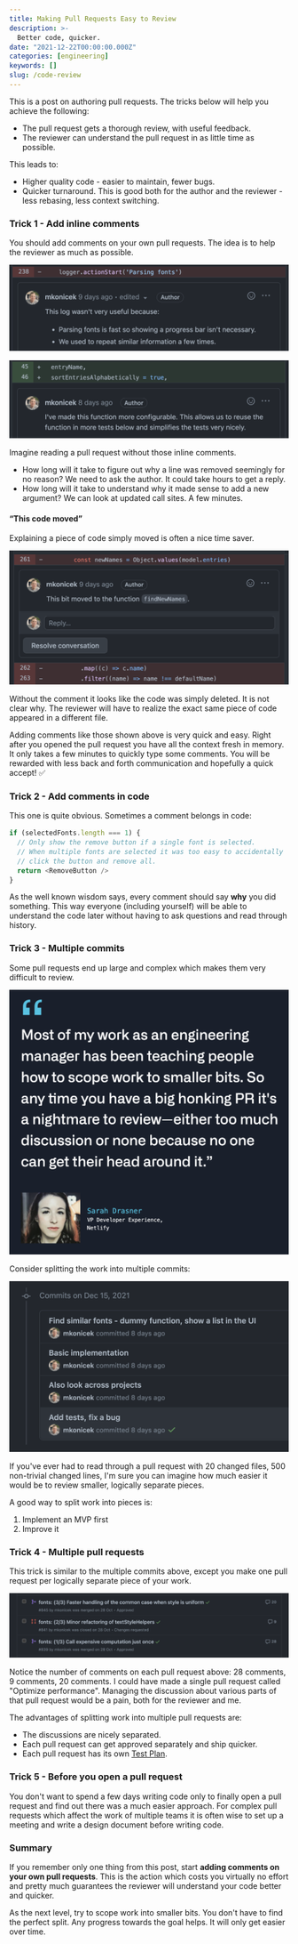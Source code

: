 ```yaml
---
title: Making Pull Requests Easy to Review
description: >-
  Better code, quicker.
date: "2021-12-22T00:00:00.000Z"
categories: [engineering]
keywords: []
slug: /code-review
---
```


This is a post on authoring pull requests. The tricks below will help you achieve the following:

- The pull request gets a thorough review, with useful feedback.
- The reviewer can understand the pull request in as little time as possible.

This leads to:

- Higher quality code - easier to maintain, fewer bugs.
- Quicker turnaround. This is good both for the author and the reviewer - less rebasing, less context switching.

### Trick 1 - Add inline comments

You should add comments on your own pull requests. The idea is to help the reviewer as much as possible.

![Inline explanation example 2](./inline-explanation-2.png)

![Inline explanation example ](./inline-explanation.png)

Imagine reading a pull request without those inline comments.

- How long will it take to figure out why a line was removed seemingly for no reason? We need to ask the author. It could take hours to get a reply.
- How long will it take to understand why it made sense to add a new argument? We can look at updated call sites. A few minutes.

#### “This code moved”

Explaining a piece of code simply moved is often a nice time saver.

![Explaining code move](./move.png)

Without the comment it looks like the code was simply deleted. It is not clear why. The reviewer will have to realize the exact same piece of code appeared in a different file.

Adding comments like those shown above is very quick and easy. Right after you opened the pull request you have all the context fresh in memory. It only takes a few minutes to quickly type some comments. You will be rewarded with less back and forth communication and hopefully a quick accept! ✅

### Trick 2 - Add comments in code

This one is quite obvious. Sometimes a comment belongs in code:

```js
if (selectedFonts.length === 1) {
  // Only show the remove button if a single font is selected.
  // When multiple fonts are selected it was too easy to accidentally
  // click the button and remove all.
  return <RemoveButton />
}
```

As the well known wisdom says, every comment should say **why** you did something. This way everyone (including yourself) will be able to understand the code later without having to ask questions and read through history.

### Trick 3 - Multiple commits

Some pull requests end up large and complex which makes them very difficult to review.

![Sarah Drasner: Most of my work as an engineering manager has been teaching people how to scope work to smaller bits. So any time you have a big honking PR it's a nightmare to review - either too much discussion or none because no one can get their head around it.](./sarah2.png)

Consider splitting the work into multiple commits:

![Commits](./commits.png)

If you've ever had to read through a pull request with 20 changed files, 500 non-trivial changed lines, I'm sure you can imagine how much easier it would be to review smaller, logically separate pieces.

A good way to split work into pieces is:

1. Implement an MVP first
2. Improve it

### Trick 4 - Multiple pull requests

This trick is similar to the multiple commits above, except you make one pull request per logically separate piece of your work.

![Stack of pull requests](./stack.png)

Notice the number of comments on each pull request above: 28 comments, 9 comments, 20 comments. I could have made a single pull request called "Optimize performance". Managing the discussion about various parts of that pull request would be a pain, both for the reviewer and me.

The advantages of splitting work into multiple pull requests are:

- The discussions are nicely separated.
- Each pull request can get approved separately and ship quicker.
- Each pull request has its own [Test Plan](/what-is-a-test-plan).

### Trick 5 - Before you open a pull request

You don't want to spend a few days writing code only to finally open a pull request and find out there was a much easier approach. For complex pull requests which affect the work of multiple teams it is often wise to set up a meeting and write a design document before writing code.

### Summary

If you remember only one thing from this post, start **adding comments on your own pull requests**. This is the action which costs you virtually no effort and pretty much guarantees the reviewer will understand your code better and quicker.

As the next level, try to scope work into smaller bits. You don't have to find the perfect split. Any progress towards the goal helps. It will only get easier over time.
